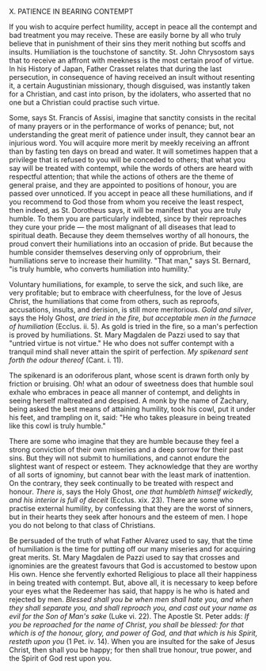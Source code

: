 
X. PATIENCE IN BEARING CONTEMPT

If you wish to acquire perfect humility, accept in peace all the contempt and bad treatment you may receive. These are easily borne by all who truly believe that in punishment of their sins they merit nothing but scoffs and insults. Humiliation is the touchstone of sanctity. St. John Chrysostom says that to receive an affront with meekness is the most certain proof of virtue. In his History of Japan, Father Crasset relates that during the last persecution, in consequence of having received an insult without resenting it, a certain Augustinian missionary, though disguised, was instantly taken for a Christian, and cast into prison, by the idolaters, who asserted that no one but a Christian could practise such virtue.

Some, says St. Francis of Assisi, imagine that sanctity consists in the recital of many prayers or in the performance of works of penance; but, not understanding the great merit of patience under insult, they cannot bear an injurious word. You will acquire more merit by meekly receiving an affront than by fasting ten days on bread and water. It will sometimes happen that a privilege that is refused to you will be conceded to others; that what you say will be treated with contempt, while the words of others are heard with respectful attention; that while the actions of others are the theme of general praise, and they are appointed to positions of honour, you are passed over unnoticed. If you accept in peace all these humiliations, and if you recommend to God those from whom you receive the least respect, then indeed, as St. Dorotheus says, it will be manifest that you are truly humble. To them you are particularly indebted, since by their reproaches they cure your pride — the most malignant of all diseases that lead to spiritual death. Because they deem themselves worthy of all honours, the proud convert their humiliations into an occasion of pride. But because the humble consider themselves deserving only of opprobrium, their humiliations serve to increase their humility. \"That man,\" says St. Bernard, \"is truly humble, who converts humiliation into humility.\"

Voluntary humiliations, for example, to serve the sick, and such like, are very profitable; but to embrace with cheerfulness, for the love of Jesus Christ, the humiliations that come from others, such as reproofs, accusations, insults, and derision, is still more meritorious. *Gold and silver*, says the Holy Ghost, *are tried in the fire, but acceptable men in the furnace of humiliation* (Ecclus. ii. 5). As gold is tried in the fire, so a man\'s perfection is proved by humiliations. St. Mary Magdalen de Pazzi used to say that \"untried virtue is not virtue.\" He who does not suffer contempt with a tranquil mind shall never attain the spirit of perfection. *My spikenard sent forth the odour thereof* (Cant. i. 11).

The spikenard is an odoriferous plant, whose scent is drawn forth only by friction or bruising. Oh! what an odour of sweetness does that humble soul exhale who embraces in peace all manner of contempt, and delights in seeing herself maltreated and despised. A monk by the name of Zachary, being asked the best means of attaining humility, took his cowl, put it under his feet, and trampling on it, said: \"He who takes pleasure in being treated like this cowl is truly humble.\"

There are some who imagine that they are humble because they feel a strong conviction of their own miseries and a deep sorrow for their past sins. But they will not submit to humiliations, and cannot endure the slightest want of respect or esteem. They acknowledge that they are worthy of all sorts of ignominy, but cannot bear with the least mark of inattention. On the contrary, they seek continually to be treated with respect and honour. *There is*, says the Holy Ghost, *one that humbleth himself wickedly, and his interior is full of deceit* (Ecclus. xix. 23). There are some who practise external humility, by confessing that they are the worst of sinners, but in their hearts they seek after honours and the esteem of men. I hope you do not belong to that class of Christians.

Be persuaded of the truth of what Father Alvarez used to say, that the time of humiliation is the time for putting off our many miseries and for acquiring great merits. St. Mary Magdalen de Pazzi used to say that crosses and ignominies are the greatest favours that God is accustomed to bestow upon His own. Hence she fervently exhorted Religious to place all their happiness in being treated with contempt. But, above all, it is necessary to keep before your eyes what the Redeemer has said, that happy is he who is hated and rejected by men. *Blessed shall you be when men shall hate you, and when they shall separate you, and shall reproach you, and cast out your name as evil for the Son of Man\'s sake* (Luke vi. 22). The Apostle St. Peter adds: *If you be reproached for the name of Christ, you shall be blessed: for that which is of the honour, glory, and power of God, and that which is his Spirit, resteth upon you* (1 Pet. iv. 14). When you are insulted for the sake of Jesus Christ, then shall you be happy; for then shall true honour, true power, and the Spirit of God rest upon you.

